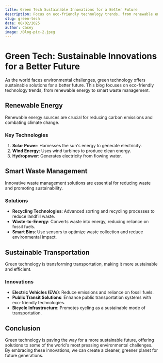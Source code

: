 ```yaml
---
title: Green Tech Sustainable Innovations for a Better Future
description: Focus on eco-friendly technology trends, from renewable energy to smart waste management.
slug: green-tech
date: 08/02/2025
author: Casey
image: /Blog-pic-2.jpeg
---
```


# Green Tech: Sustainable Innovations for a Better Future

As the world faces environmental challenges, green technology offers sustainable solutions for a better future. This blog focuses on eco-friendly technology trends, from renewable energy to smart waste management.

## Renewable Energy

Renewable energy sources are crucial for reducing carbon emissions and combating climate change.

### Key Technologies

1. **Solar Power**: Harnesses the sun's energy to generate electricity.
2. **Wind Energy**: Uses wind turbines to produce clean energy.
3. **Hydropower**: Generates electricity from flowing water.

## Smart Waste Management

Innovative waste management solutions are essential for reducing waste and promoting sustainability.

### Solutions

- **Recycling Technologies**: Advanced sorting and recycling processes to reduce landfill waste.
- **Waste-to-Energy**: Converts waste into energy, reducing reliance on fossil fuels.
- **Smart Bins**: Use sensors to optimize waste collection and reduce environmental impact.

## Sustainable Transportation

Green technology is transforming transportation, making it more sustainable and efficient.

### Innovations

- **Electric Vehicles (EVs)**: Reduce emissions and reliance on fossil fuels.
- **Public Transit Solutions**: Enhance public transportation systems with eco-friendly technologies.
- **Bicycle Infrastructure**: Promotes cycling as a sustainable mode of transportation.

## Conclusion

Green technology is paving the way for a more sustainable future, offering solutions to some of the world's most pressing environmental challenges. By embracing these innovations, we can create a cleaner, greener planet for future generations.
